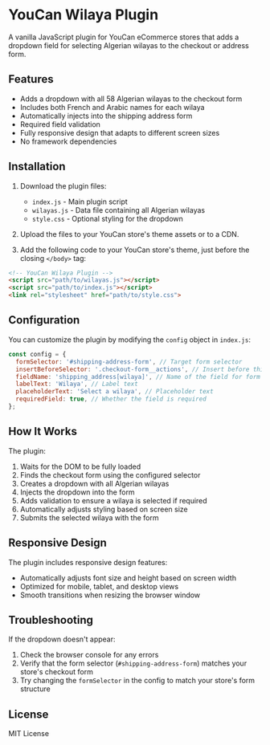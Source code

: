 # YouCan Wilaya Plugin

A vanilla JavaScript plugin for YouCan eCommerce stores that adds a dropdown field for selecting Algerian wilayas to the checkout or address form.

## Features

- Adds a dropdown with all 58 Algerian wilayas to the checkout form
- Includes both French and Arabic names for each wilaya
- Automatically injects into the shipping address form
- Required field validation
- Fully responsive design that adapts to different screen sizes
- No framework dependencies

## Installation

1. Download the plugin files:
   - `index.js` - Main plugin script
   - `wilayas.js` - Data file containing all Algerian wilayas
   - `style.css` - Optional styling for the dropdown

2. Upload the files to your YouCan store's theme assets or to a CDN.

3. Add the following code to your YouCan store's theme, just before the closing `</body>` tag:

```html
<!-- YouCan Wilaya Plugin -->
<script src="path/to/wilayas.js"></script>
<script src="path/to/index.js"></script>
<link rel="stylesheet" href="path/to/style.css">
```

## Configuration

You can customize the plugin by modifying the `config` object in `index.js`:

```javascript
const config = {
  formSelector: '#shipping-address-form', // Target form selector
  insertBeforeSelector: '.checkout-form__actions', // Insert before this element
  fieldName: 'shipping_address[wilaya]', // Name of the field for form submission
  labelText: 'Wilaya', // Label text
  placeholderText: 'Select a wilaya', // Placeholder text
  requiredField: true, // Whether the field is required
};
```

## How It Works

The plugin:

1. Waits for the DOM to be fully loaded
2. Finds the checkout form using the configured selector
3. Creates a dropdown with all Algerian wilayas
4. Injects the dropdown into the form
5. Adds validation to ensure a wilaya is selected if required
6. Automatically adjusts styling based on screen size
7. Submits the selected wilaya with the form

## Responsive Design

The plugin includes responsive design features:
- Automatically adjusts font size and height based on screen width
- Optimized for mobile, tablet, and desktop views
- Smooth transitions when resizing the browser window

## Troubleshooting

If the dropdown doesn't appear:

1. Check the browser console for any errors
2. Verify that the form selector (`#shipping-address-form`) matches your store's checkout form
3. Try changing the `formSelector` in the config to match your store's form structure

## License

MIT License 